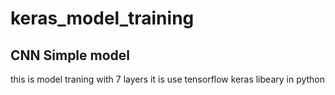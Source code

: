 # keras_model_training

## CNN Simple model
this is model traning with 7 layers
it is use tensorflow keras libeary in python
